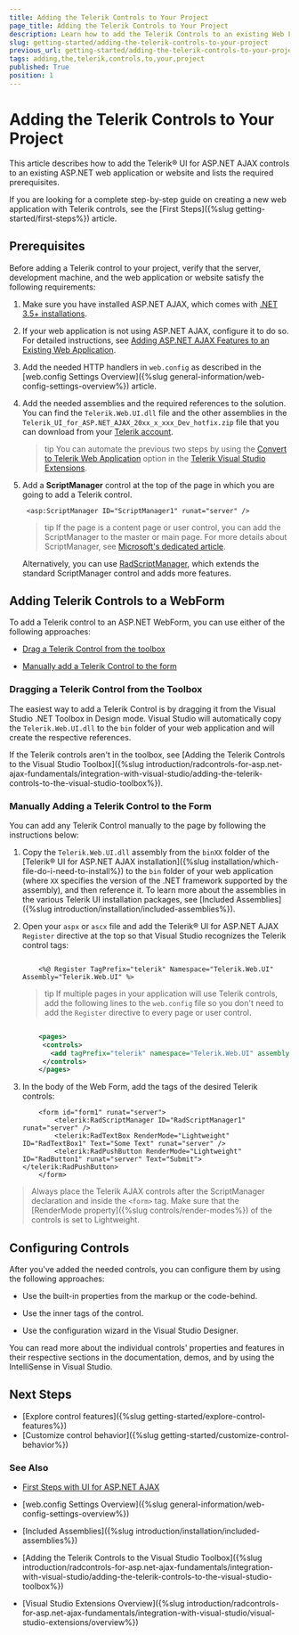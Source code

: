 ```yaml
---
title: Adding the Telerik Controls to Your Project
page_title: Adding the Telerik Controls to Your Project
description: Learn how to add the Telerik Controls to an existing Web Forms Project.
slug: getting-started/adding-the-telerik-controls-to-your-project
previous_url: getting-started/adding-the-telerik-controls-to-your-project
tags: adding,the,telerik,controls,to,your,project
published: True
position: 1
---
```


# Adding the Telerik Controls to Your Project

This article describes how to add the Telerik® UI for ASP.NET AJAX controls to an existing ASP.NET web application or website and lists the required prerequisites.

If you are looking for a complete step-by-step guide on creating a new web application with Telerik controls, see the [First Steps]({%slug getting-started/first-steps%}) article.

## Prerequisites

Before adding a Telerik control to your project, verify that the server, development machine, and the web application or website satisfy the following requirements:

1. Make sure you have installed ASP.NET AJAX, which comes with <a href="https://www.microsoft.com/net/download/dotnet-framework-runtime" target="_blank">.NET 3.5+ installations</a>.

1. If your web application is not using ASP.NET AJAX, configure it to do so. For detailed instructions, see <a href="https://docs.microsoft.com/en-us/aspnet/web-forms/videos/aspnet-ajax/how-do-i-add-aspnet-ajax-features-to-an-existing-web-application" target="_blank">Adding ASP.NET AJAX Features to an Existing Web Application</a>.

1. Add the needed HTTP handlers in `web.config` as described in the [web.config Settings Overview]({%slug general-information/web-config-settings-overview%}) article.

1. Add the needed assemblies and the required references to the solution. You can find the `Telerik.Web.UI.dll` file and the other assemblies in the `Telerik_UI_for_ASP.NET_AJAX_20xx_x_xxx_Dev_hotfix.zip` file that you can download from your [Telerik account](https://www.telerik.com/account/product-download?product=RCAJAX).

    >tip You can automate the previous two steps by using the [Convert to Telerik Web Application](https://docs.telerik.com/devtools/aspnet-ajax/general-information/integration-with-visual-studio/visual-studio-extensions/convert-project) option in the [Telerik Visual Studio Extensions](https://docs.telerik.com/devtools/aspnet-ajax/general-information/integration-with-visual-studio/visual-studio-extensions/overview).

1. Add a **ScriptManager** control at the top of the page in which you are going to add a Telerik control.
	
		<asp:ScriptManager ID="ScriptManager1" runat="server" />				

	>tip If the page is a content page or user control, you can add the ScriptManager to the master or main page. For more details about ScriptManager, see <a href="https://docs.microsoft.com/en-us/dotnet/api/system.web.ui.scriptmanager?view=netframework-4.8" target="_blank">Microsoft's dedicated article</a>.

    Alternatively, you can use [RadScriptManager](https://docs.telerik.com/devtools/aspnet-ajax/controls/scriptmanager/overview), which extends the standard ScriptManager control and adds more features.

## Adding Telerik Controls to a WebForm

To add a Telerik control to an ASP.NET WebForm, you can use either of the following approaches:

* [Drag a Telerik Control from the toolbox](#dragging-a-telerik-control-from-the-toolbox)

* [Manually add a Telerik Control to the form](#manually-adding-a-telerik-control-to-the-form)

### Dragging a Telerik Control from the Toolbox

The easiest way to add a Telerik Control is by dragging it from the Visual Studio .NET Toolbox in Design mode. Visual Studio will automatically copy the `Telerik.Web.UI.dll` to the `bin` folder of your web application and will create the respective references.

If the Telerik controls aren't in the toolbox, see [Adding the Telerik Controls to the Visual Studio Toolbox]({%slug introduction/radcontrols-for-asp.net-ajax-fundamentals/integration-with-visual-studio/adding-the-telerik-controls-to-the-visual-studio-toolbox%}).

### Manually Adding a Telerik Control to the Form

You can add any Telerik Control manually to the page by following the instructions below:

1. Copy the `Telerik.Web.UI.dll` assembly from the `binXX` folder of the [Telerik® UI for ASP.NET AJAX installation]({%slug installation/which-file-do-i-need-to-install%}) to the `bin` folder of your web application (where `XX` specifies the version of the .NET framework supported by the assembly), and then reference it. To learn more about the assemblies in the various Telerik UI installation packages, see [Included Assemblies]({%slug introduction/installation/included-assemblies%}).

1. Open your `aspx` or `ascx` file and add the Telerik® UI for ASP.NET AJAX `Register` directive at the top so that Visual Studio recognizes the Telerik control tags:

	````ASP.NET

		<%@ Register TagPrefix="telerik" Namespace="Telerik.Web.UI" Assembly="Telerik.Web.UI" %> 
	````

	>tip If multiple pages in your application will use Telerik controls, add the following lines to the `web.config` file so you don't need to add the `Register` directive to every page or user control.

	````XML

		<pages>
		 <controls>
		   <add tagPrefix="telerik" namespace="Telerik.Web.UI" assembly="Telerik.Web.UI" />
		 </controls>
		</pages>   
	````

1. In the body of the Web Form, add the tags of the desired Telerik controls:

	````ASP.NET
		<form id="form1" runat="server">
			<telerik:RadScriptManager ID="RadScriptManager1" runat="server" />
			<telerik:RadTextBox RenderMode="Lightweight" ID="RadTextBox1" Text="Some Text" runat="server" /> 
			<telerik:RadPushButton RenderMode="Lightweight" ID="RadButton1" runat="server" Text="Submit"></telerik:RadPushButton>
		</form>
	````

>Always place the Telerik AJAX controls after the ScriptManager declaration and inside the `<form>` tag. Make sure that the [RenderMode property]({%slug controls/render-modes%}) of the controls is set to Lightweight.

## Configuring Controls

After you've added the needed controls, you can configure them by using the following approaches:

* Use the built-in properties from the markup or the code-behind.

* Use the inner tags of the control.

* Use the configuration wizard in the Visual Studio Designer.

You can read more about the individual controls' properties and features in their respective sections in the documentation, demos, and by using the IntelliSense in Visual Studio.

## Next Steps

* [Explore control features]({%slug getting-started/explore-control-features%})
* [Customize control behavior]({%slug getting-started/customize-control-behavior%})


### See Also

 * [First Steps with UI for ASP.NET AJAX](https://docs.telerik.com/devtools/aspnet-ajax/getting-started/first-steps)

 * [web.config Settings Overview]({%slug general-information/web-config-settings-overview%})

 * [Included Assemblies]({%slug introduction/installation/included-assemblies%})

 * [Adding the Telerik Controls to the Visual Studio Toolbox]({%slug introduction/radcontrols-for-asp.net-ajax-fundamentals/integration-with-visual-studio/adding-the-telerik-controls-to-the-visual-studio-toolbox%})

 * [Visual Studio Extensions Overview]({%slug introduction/radcontrols-for-asp.net-ajax-fundamentals/integration-with-visual-studio/visual-studio-extensions/overview%})

